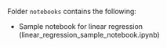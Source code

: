 
Folder `notebooks` contains the following:

  - Sample notebook for linear regression (linear_regression_sample_notebook.ipynb) 
